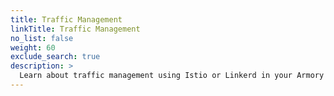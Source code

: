```yaml
---
title: Traffic Management
linkTitle: Traffic Management
no_list: false
weight: 60
exclude_search: true
description: >
  Learn about traffic management using Istio or Linkerd in your Armory Continuous Deployment-as-a-Service deployment.
---
```

